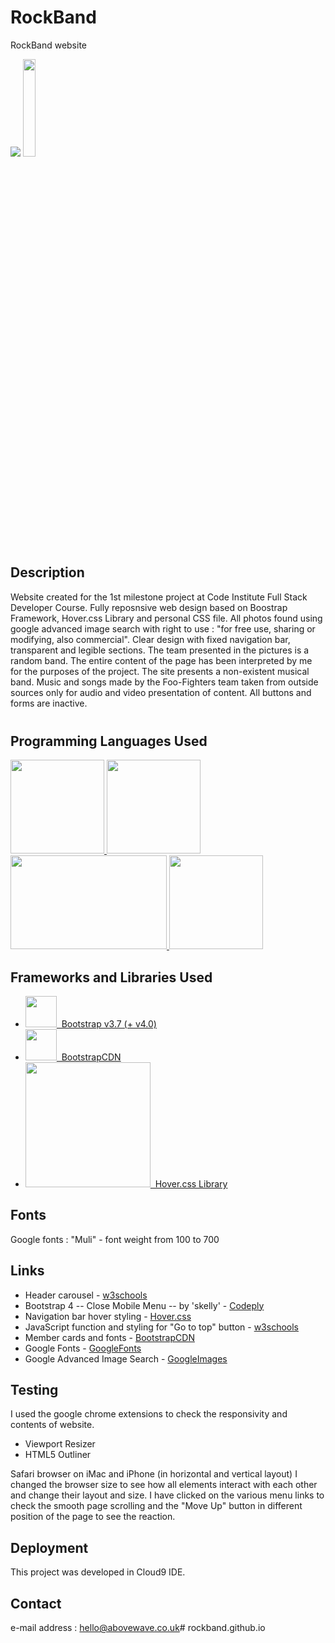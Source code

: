 # RockBand
RockBand website

<img src="http://karolsliwka.abovewave.co.uk/assets/mypage_top.jpg" style="widt:100%;">

<a href="http://www.karolsliwka.abovewave.co.uk">
    <img src="https://www.dwarka-smartcity.com/wp-content/uploads/2017/05/visit-website-button.png" width="20%">
</a>



## Description
<div style="margin-bottom:40px;">
Website created for the 1st milestone project at Code Institute Full Stack Developer Course. Fully reposnsive web design based on Boostrap Framework, Hover.css Library and personal CSS file. All photos found using google advanced image search with right to use : "for free use, sharing or modifying, also commercial".
Clear design with fixed navigation bar, transparent and legible sections. The team presented in the pictures is a random band. The entire content of the page has been interpreted by me for the purposes of the project. The site presents a non-existent musical band. Music and songs made by the Foo-Fighters team taken from outside sources only for audio and video presentation of content.
All buttons and forms are inactive.
</div>

## Programming Languages Used
<a href="https://en.wikipedia.org/wiki/HTML5" >
    <img src="https://upload.wikimedia.org/wikipedia/commons/thumb/6/61/HTML5_logo_and_wordmark.svg/2880px-HTML5_logo_and_wordmark.svg.png"  width="150" height="150">
</a>
<a href="https://en.wikipedia.org/wiki/Cascading_Style_Sheets#CSS_3">
    <img src="https://www.lifewire.com/thmb/s9kfBeuaF14VAGgE-SjDB-L0ZDs=/768x0/filters:no_upscale():max_bytes(150000):strip_icc()/css3-57b597e85f9b58b5c2b338de.png" width="150" height="150">
</a>
<a href="https://en.wikipedia.org/wiki/JQuery">
    <img src="http://pluspng.com/img-png/jquery-logo-vector-png-download-free-jquery-vector-logo-500.jpg" width="250" height="150">
</a>
<a href="https://en.wikipedia.org/wiki/JavaScript">
    <img src="https://upload.wikimedia.org/wikipedia/commons/thumb/9/99/Unofficial_JavaScript_logo_2.svg/1024px-Unofficial_JavaScript_logo_2.svg.png"  width="150" height="150">
</a>

## Frameworks and Libraries Used

<ul>
    <li>    
        <a href="https://www.bootstrapcdn.com/">
            <img src="https://getbootstrap.com/docs/4.1/assets/img/bootstrap-stack.png" width="50" height"50" >&nbsp;&nbsp;Bootstrap v3.7 (+ v4.0)
        </a>
    </li>
    <li>
        <a href="https://www.bootstrapcdn.com/">
            <img src="https://www.bootstrapcdn.com/assets/img/og.dd30b10.png" width="50" height"50" >&nbsp;&nbsp;BootstrapCDN
        </a>
    </li>
    <li>
        <a href="https://www.bootstrapcdn.com/">
            <img src="http://karolsliwka.abovewave.co.uk/assets/hovercss.jpg" width="200" height"50" >&nbsp;&nbsp;Hover.css Library
        </a>
    </li>
</ul> 

## Fonts
Google fonts : "Muli" - font weight from 100 to 700

## Links
 * Header carousel - [w3schools](https://www.w3schools.com/bootstrap/bootstrap_ref_js_carousel.asp)
 * Bootstrap 4 -- Close Mobile Menu -- by 'skelly' -  [Codeply](https://www.codeply.com/go/XtiWqN3lGn ) 
 * Navigation bar hover styling - [Hover.css](http://ianlunn.github.io/Hover/)
 * JavaScript function and styling for "Go to top" button - [w3schools](https://www.w3schools.com/howto/howto_js_scroll_to_top.asp)
 * Member cards and fonts - [BootstrapCDN](https://stackpath.bootstrapcdn.com/bootstrap/4.1.3/css/bootstrap.min.css)
 * Google Fonts - [GoogleFonts](https://fonts.google.com/)
 * Google Advanced Image Search - [GoogleImages](https://www.google.com/advanced_image_search)

## Testing
I used the google chrome extensions to check the responsivity and contents of website.
 - Viewport Resizer 
 - HTML5 Outliner

Safari browser on iMac and iPhone (in horizontal and vertical layout)
I changed the browser size to see how all elements interact with each other and change their layout and size. I have clicked on the various menu links to check the smooth page scrolling and the "Move Up" button in different position of the page to see the reaction.

## Deployment
This project was developed in Cloud9 IDE.

## Contact
e-mail address : hello@abovewave.co.uk# rockband.github.io
